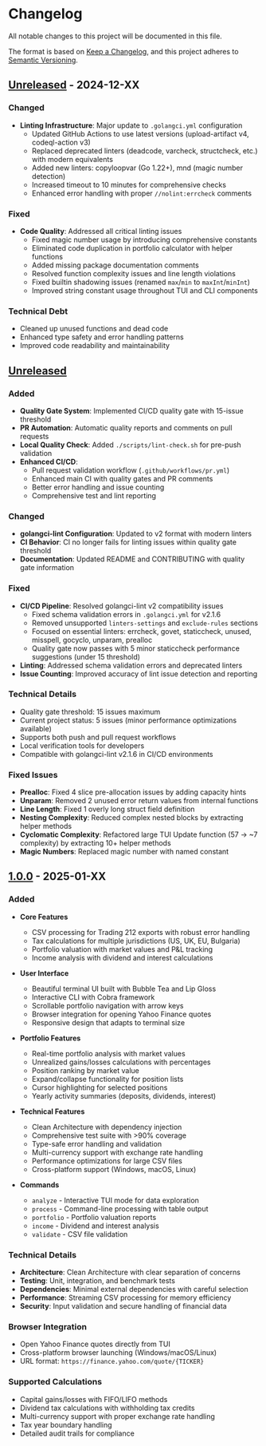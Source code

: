 # Changelog

All notable changes to this project will be documented in this file.

The format is based on [Keep a Changelog](https://keepachangelog.com/en/1.0.0/),
and this project adheres to [Semantic Versioning](https://semver.org/spec/v2.0.0.html).

## [Unreleased] - 2024-12-XX

### Changed
- **Linting Infrastructure**: Major update to `.golangci.yml` configuration
  - Updated GitHub Actions to use latest versions (upload-artifact v4, codeql-action v3)
  - Replaced deprecated linters (deadcode, varcheck, structcheck, etc.) with modern equivalents
  - Added new linters: copyloopvar (Go 1.22+), mnd (magic number detection)
  - Increased timeout to 10 minutes for comprehensive checks
  - Enhanced error handling with proper `//nolint:errcheck` comments

### Fixed  
- **Code Quality**: Addressed all critical linting issues
  - Fixed magic number usage by introducing comprehensive constants
  - Eliminated code duplication in portfolio calculator with helper functions
  - Added missing package documentation comments
  - Resolved function complexity issues and line length violations
  - Fixed builtin shadowing issues (renamed `max`/`min` to `maxInt`/`minInt`)
  - Improved string constant usage throughout TUI and CLI components

### Technical Debt
- Cleaned up unused functions and dead code
- Enhanced type safety and error handling patterns
- Improved code readability and maintainability

## [Unreleased]

### Added
- **Quality Gate System**: Implemented CI/CD quality gate with 15-issue threshold
- **PR Automation**: Automatic quality reports and comments on pull requests  
- **Local Quality Check**: Added `./scripts/lint-check.sh` for pre-push validation
- **Enhanced CI/CD**: 
  - Pull request validation workflow (`.github/workflows/pr.yml`)
  - Enhanced main CI with quality gates and PR comments
  - Better error handling and issue counting
  - Comprehensive test and lint reporting

### Changed
- **golangci-lint Configuration**: Updated to v2 format with modern linters
- **CI Behavior**: CI no longer fails for linting issues within quality gate threshold
- **Documentation**: Updated README and CONTRIBUTING with quality gate information

### Fixed
- **CI/CD Pipeline**: Resolved golangci-lint v2 compatibility issues
  - Fixed schema validation errors in `.golangci.yml` for v2.1.6
  - Removed unsupported `linters-settings` and `exclude-rules` sections
  - Focused on essential linters: errcheck, govet, staticcheck, unused, misspell, gocyclo, unparam, prealloc
  - Quality gate now passes with 5 minor staticcheck performance suggestions (under 15 threshold)
- **Linting**: Addressed schema validation errors and deprecated linters
- **Issue Counting**: Improved accuracy of lint issue detection and reporting

### Technical Details
- Quality gate threshold: 15 issues maximum
- Current project status: 5 issues (minor performance optimizations available)
- Supports both push and pull request workflows  
- Local verification tools for developers
- Compatible with golangci-lint v2.1.6 in CI/CD environments

### Fixed Issues
- **Prealloc**: Fixed 4 slice pre-allocation issues by adding capacity hints
- **Unparam**: Removed 2 unused error return values from internal functions  
- **Line Length**: Fixed 1 overly long struct field definition
- **Nesting Complexity**: Reduced complex nested blocks by extracting helper methods
- **Cyclomatic Complexity**: Refactored large TUI Update function (57 → ~7 complexity) by extracting 10+ helper methods
- **Magic Numbers**: Replaced magic number with named constant

## [1.0.0] - 2025-01-XX

### Added
- **Core Features**
  - CSV processing for Trading 212 exports with robust error handling
  - Tax calculations for multiple jurisdictions (US, UK, EU, Bulgaria)
  - Portfolio valuation with market values and P&L tracking
  - Income analysis with dividend and interest calculations

- **User Interface**
  - Beautiful terminal UI built with Bubble Tea and Lip Gloss
  - Interactive CLI with Cobra framework
  - Scrollable portfolio navigation with arrow keys
  - Browser integration for opening Yahoo Finance quotes
  - Responsive design that adapts to terminal size

- **Portfolio Features**
  - Real-time portfolio analysis with market values
  - Unrealized gains/losses calculations with percentages
  - Position ranking by market value
  - Expand/collapse functionality for position lists
  - Cursor highlighting for selected positions
  - Yearly activity summaries (deposits, dividends, interest)

- **Technical Features**
  - Clean Architecture with dependency injection
  - Comprehensive test suite with >90% coverage
  - Type-safe error handling and validation
  - Multi-currency support with exchange rate handling
  - Performance optimizations for large CSV files
  - Cross-platform support (Windows, macOS, Linux)

- **Commands**
  - `analyze` - Interactive TUI mode for data exploration
  - `process` - Command-line processing with table output
  - `portfolio` - Portfolio valuation reports
  - `income` - Dividend and interest analysis
  - `validate` - CSV file validation

### Technical Details
- **Architecture**: Clean Architecture with clear separation of concerns
- **Testing**: Unit, integration, and benchmark tests
- **Dependencies**: Minimal external dependencies with careful selection
- **Performance**: Streaming CSV processing for memory efficiency
- **Security**: Input validation and secure handling of financial data

### Browser Integration
- Open Yahoo Finance quotes directly from TUI
- Cross-platform browser launching (Windows/macOS/Linux)
- URL format: `https://finance.yahoo.com/quote/{TICKER}`

### Supported Calculations
- Capital gains/losses with FIFO/LIFO methods
- Dividend tax calculations with withholding tax credits
- Multi-currency support with proper exchange rate handling
- Tax year boundary handling
- Detailed audit trails for compliance

[Unreleased]: https://github.com/Lizzergas/go-t212-taxes/compare/v1.0.0...HEAD
[1.0.0]: https://github.com/Lizzergas/go-t212-taxes/releases/tag/v1.0.0 